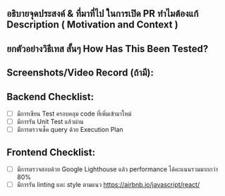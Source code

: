 ## อธิบายจุดประสงค์ & ที่มาที่ไป ในการเปิด PR ทำไมต้องแก้ Description ( Motivation and Context ) 

<!--- Why is this change required? What problem does it solve? -->

## ยกตัวอย่างวิธีเทส สั้นๆ How Has This Been Tested? 

<!--- รายละเอียดวิธีเช็คและเทส -->
<!--- environment ที่เช็ค -->
<!--- มีผลกระทบกับ code ส่วนอื่นๆด้วยมั้ย -->

## Screenshots/Video Record (ถ้ามี):

<!--- แนบหลักฐานการเทส --->

## Backend Checklist:

<!--- ใส่ `x` ในข้อที่ทำ -->
<!--- ถ้าไม่แน่ใจ, ให้ถาม -->
 
- [ ] มีการเขียน Test ครอบคลุม code ที่เพิ่มเข้ามาใหม่
- [ ] มีการรัน Unit Test แล้วผ่าน
- [ ] มีการตรวจเช็ค query ด้วย Execution Plan

## Frontend Checklist:

<!--- ใส่ `x` ในข้อที่ทำ -->
<!--- ถ้าไม่แน่ใจ, ให้ถาม -->
 
- [ ] มีการตรวจสอบด้วย Google Lighthouse แล้ว performance ได้คะแนนรวมมากกว่า 80%
- [ ] มีการรัน linting และ style ตามแนว https://airbnb.io/javascript/react/
